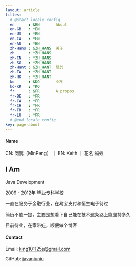 ```yaml
---
layout: article
titles:
  # @start locale config
  en      : &EN       About
  en-GB   : *EN
  en-US   : *EN
  en-CA   : *EN
  en-AU   : *EN
  zh-Hans : &ZH_HANS  关于
  zh      : *ZH_HANS
  zh-CN   : *ZH_HANS
  zh-SG   : *ZH_HANS
  zh-Hant : &ZH_HANT  關於
  zh-TW   : *ZH_HANT
  zh-HK   : *ZH_HANT
  ko      : &KO       소개
  ko-KR   : *KO
  fr      : &FR       À propos
  fr-BE   : *FR
  fr-CA   : *FR
  fr-CH   : *FR
  fr-FR   : *FR
  fr-LU   : *FR
  # @end locale config
key: page-about
---
```


#### Name
CN: 闵鹏（MinPeng） ｜ EN: Keith ｜ 花名:蚂蚁


## I Am
Java Development

2009 - 2012年 毕业专科学校

一直在服务于金融行业，在易宝支付和恒生电子待过

简历不值一提，主要是想看下自己能在技术这条路上能坚持多久

目前待业，在家带娃，顺便做个博客

#### Contact
Email: king101125s@gmail.com

GitHub: [javaniuniu](http://github.com/javaniuniu)
